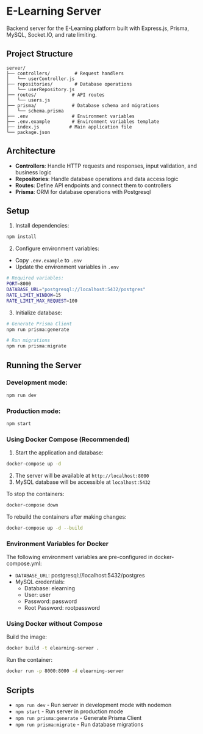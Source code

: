 # E-Learning Server

Backend server for the E-Learning platform built with Express.js, Prisma, MySQL, Socket.IO, and rate limiting.

## Project Structure

```
server/
├── controllers/         # Request handlers
│   └── userController.js
├── repositories/        # Database operations
│   └── userRepository.js
├── routes/             # API routes
│   └── users.js
├── prisma/             # Database schema and migrations
│   └── schema.prisma
├── .env                # Environment variables
├── .env.example        # Environment variables template
├── index.js           # Main application file
└── package.json
```

## Architecture

- **Controllers**: Handle HTTP requests and responses, input validation, and business logic
- **Repositories**: Handle database operations and data access logic
- **Routes**: Define API endpoints and connect them to controllers
- **Prisma**: ORM for database operations with Postgresql

## Setup

1. Install dependencies:
```bash
npm install
```

2. Configure environment variables:
- Copy `.env.example` to `.env`
- Update the environment variables in `.env`
```bash
# Required variables:
PORT=8000
DATABASE_URL="postgresql://localhost:5432/postgres"
RATE_LIMIT_WINDOW=15
RATE_LIMIT_MAX_REQUEST=100
```

3. Initialize database:
```bash
# Generate Prisma Client
npm run prisma:generate

# Run migrations
npm run prisma:migrate
```

## Running the Server

### Development mode:
```bash
npm run dev
```

### Production mode:
```bash
npm start
```

### Using Docker Compose (Recommended)

1. Start the application and database:
```bash
docker-compose up -d
```

2. The server will be available at `http://localhost:8000`
3. MySQL database will be accessible at `localhost:5432`

To stop the containers:
```bash
docker-compose down
```

To rebuild the containers after making changes:
```bash
docker-compose up -d --build
```

### Environment Variables for Docker

The following environment variables are pre-configured in docker-compose.yml:
- `DATABASE_URL`: postgresql://localhost:5432/postgres
- MySQL credentials:
  - Database: elearning
  - User: user
  - Password: password
  - Root Password: rootpassword

### Using Docker without Compose

Build the image:
```bash
docker build -t elearning-server .
```

Run the container:
```bash
docker run -p 8000:8000 -d elearning-server
```

## Scripts

- `npm run dev` - Run server in development mode with nodemon
- `npm start` - Run server in production mode
- `npm run prisma:generate` - Generate Prisma Client
- `npm run prisma:migrate` - Run database migrations